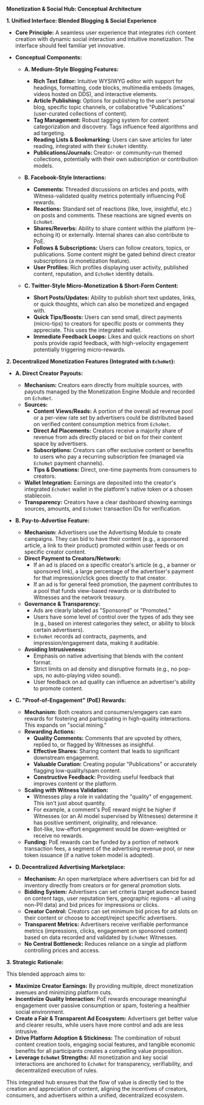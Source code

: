 **Monetization & Social Hub: Conceptual Architecture**

**1. Unified Interface: Blended Blogging & Social Experience**

*   **Core Principle:** A seamless user experience that integrates rich content creation with dynamic social interaction and intuitive monetization. The interface should feel familiar yet innovative.
*   **Conceptual Components:**

    *   **A. Medium-Style Blogging Features:**
        *   **Rich Text Editor:** Intuitive WYSIWYG editor with support for headings, formatting, code blocks, multimedia embeds (images, videos hosted on DDS), and interactive elements.
        *   **Article Publishing:** Options for publishing to the user's personal blog, specific topic channels, or collaborative "Publications" (user-curated collections of content).
        *   **Tag Management:** Robust tagging system for content categorization and discovery. Tags influence feed algorithms and ad targeting.
        *   **Reading Lists & Bookmarking:** Users can save articles for later reading, integrated with their `EchoNet` identity.
        *   **Publications/Journals:** Creator- or community-run themed collections, potentially with their own subscription or contribution models.

    *   **B. Facebook-Style Interactions:**
        *   **Comments:** Threaded discussions on articles and posts, with Witness-validated quality metrics potentially influencing PoE rewards.
        *   **Reactions:** Standard set of reactions (like, love, insightful, etc.) on posts and comments. These reactions are signed events on `EchoNet`.
        *   **Shares/Reverbs:** Ability to share content within the platform (re-echoing it) or externally. Internal shares can also contribute to PoE.
        *   **Follows & Subscriptions:** Users can follow creators, topics, or publications. Some content might be gated behind direct creator subscriptions (a monetization feature).
        *   **User Profiles:** Rich profiles displaying user activity, published content, reputation, and `EchoNet` identity details.

    *   **C. Twitter-Style Micro-Monetization & Short-Form Content:**
        *   **Short Posts/Updates:** Ability to publish short text updates, links, or quick thoughts, which can also be monetized and engaged with.
        *   **Quick Tips/Boosts:** Users can send small, direct payments (micro-tips) to creators for specific posts or comments they appreciate. This uses the integrated wallet.
        *   **Immediate Feedback Loops:** Likes and quick reactions on short posts provide rapid feedback, with high-velocity engagement potentially triggering micro-rewards.

**2. Decentralized Monetization Features (Integrated with `EchoNet`):**

*   **A. Direct Creator Payouts:**
    *   **Mechanism:** Creators earn directly from multiple sources, with payouts managed by the Monetization Engine Module and recorded on `EchoNet`.
    *   **Sources:**
        *   **Content Views/Reads:** A portion of the overall ad revenue pool or a per-view rate set by advertisers could be distributed based on verified content consumption metrics from `EchoNet`.
        *   **Direct Ad Placements:** Creators receive a majority share of revenue from ads directly placed or bid on for their content space by advertisers.
        *   **Subscriptions:** Creators can offer exclusive content or benefits to users who pay a recurring subscription fee (managed via `EchoNet` payment channels).
        *   **Tips & Donations:** Direct, one-time payments from consumers to creators.
    *   **Wallet Integration:** Earnings are deposited into the creator's integrated `EchoNet` wallet in the platform's native token or a chosen stablecoin.
    *   **Transparency:** Creators have a clear dashboard showing earnings sources, amounts, and `EchoNet` transaction IDs for verification.

*   **B. Pay-to-Advertise Feature:**
    *   **Mechanism:** Advertisers use the Advertising Module to create campaigns. They can bid to have their content (e.g., a sponsored article, a link to their product) promoted within user feeds or on specific creator content.
    *   **Direct Payment to Creators/Network:**
        *   If an ad is placed on a specific creator's article (e.g., a banner or sponsored link), a large percentage of the advertiser's payment for that impression/click goes directly to that creator.
        *   If an ad is for general feed promotion, the payment contributes to a pool that funds view-based rewards or is distributed to Witnesses and the network treasury.
    *   **Governance & Transparency:**
        *   Ads are clearly labeled as "Sponsored" or "Promoted."
        *   Users have some level of control over the types of ads they see (e.g., based on interest categories they select, or ability to block certain advertisers).
        *   `EchoNet` records ad contracts, payments, and impression/engagement data, making it auditable.
    *   **Avoiding Intrusiveness:**
        *   Emphasis on native advertising that blends with the content format.
        *   Strict limits on ad density and disruptive formats (e.g., no pop-ups, no auto-playing video sound).
        *   User feedback on ad quality can influence an advertiser's ability to promote content.

*   **C. "Proof-of-Engagement" (PoE) Rewards:**
    *   **Mechanism:** Both creators and consumers/engagers can earn rewards for fostering and participating in high-quality interactions. This expands on "social mining."
    *   **Rewarding Actions:**
        *   **Quality Comments:** Comments that are upvoted by others, replied to, or flagged by Witnesses as insightful.
        *   **Effective Shares:** Sharing content that leads to significant downstream engagement.
        *   **Valuable Curation:** Creating popular "Publications" or accurately flagging low-quality/spam content.
        *   **Constructive Feedback:** Providing useful feedback that improves content or the platform.
    *   **Scaling with Witness Validation:**
        *   Witnesses play a role in validating the "quality" of engagement. This isn't just about quantity.
        *   For example, a comment's PoE reward might be higher if Witnesses (or an AI model supervised by Witnesses) determine it has positive sentiment, originality, and relevance.
        *   Bot-like, low-effort engagement would be down-weighted or receive no rewards.
    *   **Funding:** PoE rewards can be funded by a portion of network transaction fees, a segment of the advertising revenue pool, or new token issuance (if a native token model is adopted).

*   **D. Decentralized Advertising Marketplace:**
    *   **Mechanism:** An open marketplace where advertisers can bid for ad inventory directly from creators or for general promotion slots.
    *   **Bidding System:** Advertisers can set criteria (target audience based on content tags, user reputation tiers, geographic regions - all using non-PII data) and bid prices for impressions or clicks.
    *   **Creator Control:** Creators can set minimum bid prices for ad slots on their content or choose to accept/reject specific advertisers.
    *   **Transparent Metrics:** Advertisers receive verifiable performance metrics (impressions, clicks, engagement on sponsored content) based on data recorded and validated by `EchoNet` Witnesses.
    *   **No Central Bottleneck:** Reduces reliance on a single ad platform controlling prices and access.

**3. Strategic Rationale:**

This blended approach aims to:

*   **Maximize Creator Earnings:** By providing multiple, direct monetization avenues and minimizing platform cuts.
*   **Incentivize Quality Interaction:** PoE rewards encourage meaningful engagement over passive consumption or spam, fostering a healthier social environment.
*   **Create a Fair & Transparent Ad Ecosystem:** Advertisers get better value and clearer results, while users have more control and ads are less intrusive.
*   **Drive Platform Adoption & Stickiness:** The combination of robust content creation tools, engaging social features, and tangible economic benefits for all participants creates a compelling value proposition.
*   **Leverage `EchoNet` Strengths:** All monetization and key social interactions are anchored to `EchoNet` for transparency, verifiability, and decentralized execution of rules.

This integrated hub ensures that the flow of value is directly tied to the creation and appreciation of content, aligning the incentives of creators, consumers, and advertisers within a unified, decentralized ecosystem.
